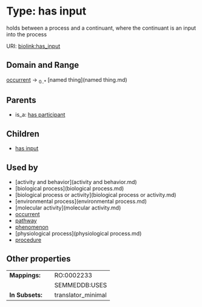 
# Type: has input


holds between a process and a continuant, where the continuant is an input into the process

URI: [biolink:has_input](https://w3id.org/biolink/vocab/has_input)


## Domain and Range

[occurrent](occurrent.md) ->  <sub>0..*</sub> [named thing](named thing.md)

## Parents

 *  is_a: [has participant](has_participant.md)

## Children

 *  [has input](molecular_activity_has_input.md)

## Used by

 * [activity and behavior](activity and behavior.md)
 * [biological process](biological process.md)
 * [biological process or activity](biological process or activity.md)
 * [environmental process](environmental process.md)
 * [molecular activity](molecular activity.md)
 * [occurrent](occurrent.md)
 * [pathway](pathway.md)
 * [phenomenon](phenomenon.md)
 * [physiological process](physiological process.md)
 * [procedure](procedure.md)

## Other properties

|  |  |  |
| --- | --- | --- |
| **Mappings:** | | RO:0002233 |
|  | | SEMMEDDB:USES |
| **In Subsets:** | | translator_minimal |

